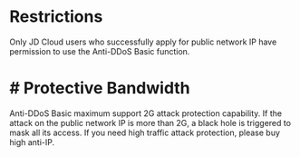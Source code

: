 # Restrictions

Only JD Cloud users who successfully apply for public network IP have permission to use the Anti-DDoS Basic function.

# # Protective Bandwidth

Anti-DDoS Basic maximum support 2G attack protection capability. If the attack on the public network IP is more than 2G, a black hole is triggered to mask all its access.
If you need high traffic attack protection, please buy high anti-IP.
